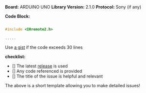 **Board:** ARDUINO UNO
**Library Version:** 2.1.0
**Protocol:** Sony (if any)

**Code Block:**
```c

#include <IRremote2.h>

.....

```

Use [a gist](gist.github.com) if the code exceeds 30 lines

**checklist:**
- [] The latest [release](https://github.com/z3t0/Arduino-IRremote/releases/latest) is used
- [] Any code referenced is provided
- [] The title of the issue is helpful and relevant

The above is a short template allowing you to make detailed issues!
